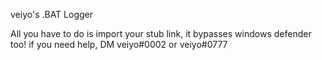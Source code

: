 veiyo's .BAT Logger

All you have to do is import your stub link, it bypasses windows defender too! if you need help, DM veiyo#0002 or veiyo#0777
